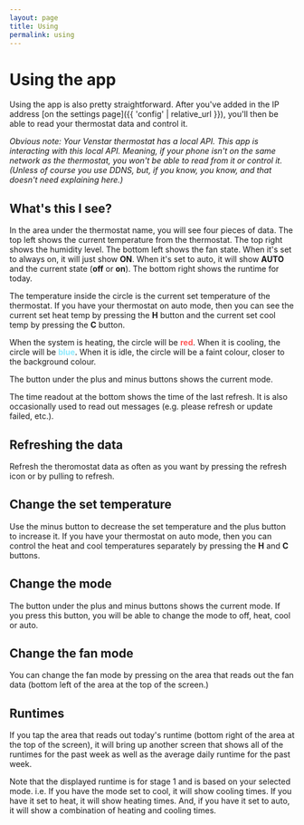 ```yaml
---
layout: page
title: Using
permalink: using
---
```


# Using the app

Using the app is also pretty straightforward. After you've added in the IP address [on the settings page]({{ 'config' | relative_url }}), you'll then be able to read your thermostat data and control it.

*Obvious note: Your Venstar thermostat has a local API. This app is interacting with this local API. Meaning, if your phone isn't on the same network as the thermostat, you won't be able to read from it or control it. (Unless of course you use DDNS, but, if you know, you know, and that doesn't need explaining here.)*

## What's this I see?

In the area under the thermostat name, you will see four pieces of data. The top left shows the current temperature from the thermostat. The top right shows the humidity level. The bottom left shows the fan state. When it's set to always on, it will just show **ON**. When it's set to auto, it will show **AUTO** and the current state (**off** or **on**). The bottom right shows the runtime for today.

The temperature inside the circle is the current set temperature of the thermostat. If you have your thermostat on auto mode, then you can see the current set heat temp by pressing the **H** button and the current set cool temp by pressing the **C** button.

When the system is heating, the circle will be <span style="color: #FF5555; font-weight: 700;">red</span>. When it is cooling, the circle will be <span style="color: #8BE9FD; font-weight: 700;">blue</span>. When it is idle, the circle will be a faint colour, closer to the background colour. 

The button under the plus and minus buttons shows the current mode.

The time readout at the bottom shows the time of the last refresh. It is also occasionally used to read out messages (e.g. please refresh or update failed, etc.).

## Refreshing the data

Refresh the theromostat data as often as you want by pressing the refresh icon or by pulling to refresh.

## Change the set temperature

Use the minus button to decrease the set temperature and the plus button to increase it. If you have your thermostat on auto mode, then you can control the heat and cool temperatures separately by pressing the **H** and **C** buttons.

## Change the mode

The button under the plus and minus buttons shows the current mode. If you press this button, you will be able to change the mode to off, heat, cool or auto.

## Change the fan mode

You can change the fan mode by pressing on the area that reads out the fan data (bottom left of the area at the top of the screen.)

## Runtimes

If you tap the area that reads out today's runtime (bottom right of the area at the top of the screen), it will bring up another screen that shows all of the runtimes for the past week as well as the average daily runtime for the past week.

Note that the displayed runtime is for stage 1 and is based on your selected mode. i.e. If you have the mode set to cool, it will show cooling times. If you have it set to heat, it will show heating times. And, if you have it set to auto, it will show a combination of heating and cooling times.
